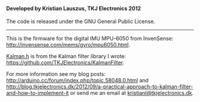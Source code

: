 #### Developed by Kristian Lauszus, TKJ Electronics 2012

The code is released under the GNU General Public License.
_________

This is the firmware for the digital IMU MPU-6050 from InvenSense: <http://invensense.com/mems/gyro/mpu6050.html>.

[Kalman.h](Kalman.h) is from the Kalman filter library I wrote: <https://github.com/TKJElectronics/KalmanFilter>.

For more information see my blog posts: <http://arduino.cc/forum/index.php/topic,58048.0.html> and <http://blog.tkjelectronics.dk/2012/09/a-practical-approach-to-kalman-filter-and-how-to-implement-it> or send me an email at <kristianl@tkjelectronics.dk>.